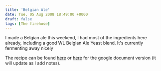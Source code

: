 ```yaml
---
title: 'Belgian Ale'
date: Tue, 05 Aug 2008 18:49:00 +0000
draft: false
tags: [The firehose]
---
```


I made a Belgian ale this weekend, I had most of the ingredients here already, including a good WL Belgian Ale Yeast blend. It's currently fermenting away nicely  
  
  
  
The recipe can be found [here](http://buraglio.com/nick/brew/recipes/Buraglio_s_Belgian_Ale.html) or [here](http://docs.google.com/a/buraglio.com/Doc?id=dg6p466h_32dgpbp4f6) for the google document version (it will update as I add notes).